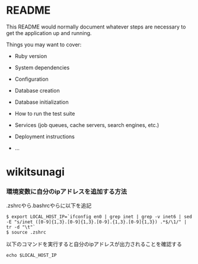 # README

This README would normally document whatever steps are necessary to get the
application up and running.

Things you may want to cover:

* Ruby version

* System dependencies

* Configuration

* Database creation

* Database initialization

* How to run the test suite

* Services (job queues, cache servers, search engines, etc.)

* Deployment instructions

* ...
# wikitsunagi
### 環境変数に自分のipアドレスを追加する方法
.zshrcやら.bashrcやらに以下を追記
```
$ export LOCAL_HOST_IP=`ifconfig en0 | grep inet | grep -v inet6 | sed -E "s/inet ([0-9]{1,3}.[0-9]{1,3}.[0-9].{1,3}.[0-9]{1,3}) .*$/\1/" | tr -d "\t"`
$ source .zshrc
```
以下のコマンドを実行すると自分のipアドレスが出力されることを確認する
```
echo $LOCAL_HOST_IP
```


